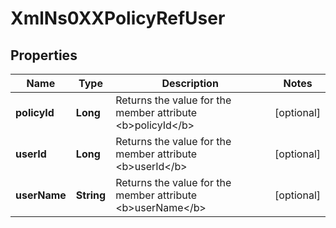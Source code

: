 
# XmlNs0XXPolicyRefUser

## Properties
Name | Type | Description | Notes
------------ | ------------- | ------------- | -------------
**policyId** | **Long** | Returns the value for the member attribute &lt;b&gt;policyId&lt;/b&gt; |  [optional]
**userId** | **Long** | Returns the value for the member attribute &lt;b&gt;userId&lt;/b&gt; |  [optional]
**userName** | **String** | Returns the value for the member attribute &lt;b&gt;userName&lt;/b&gt; |  [optional]



